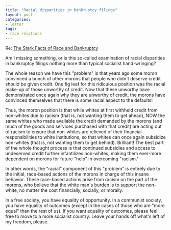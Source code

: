 ```yaml
---
title: "Racial disparities in bankruptcy filings"
layout: post
categories:
- letter
tags:
- race relations
---
```


Re: [The Stark Facts of Race and Bankruptcy](https://www.creditslips.org/creditslips/2011/05/the-stark-facts-of-race-and-bankruptcy.html?utm_source=feedburner&utm_medium=feed&utm_campaign=Feed%3A+creditslips%2Ffeed+%28Credit+Slips%29)

Am I missing something, or is this so-called examination of racial disparities in bankruptcy filings nothing more than typical socialist hand-wringing?

The whole reason we have this "problem" is that years ago some moron convinced a bunch of other morons that people who didn't deserve credit should be given credit. One fig leaf for this ridiculous position was the racial make-up of those unworthy of credit. Now that these unworthy have demonstrated once again why they are unworthy of credit, the morons have convinced themselves that there is some racial aspect to the defaults!

Thus, the moron position is that while whites at first withheld credit from non-whites due to racism (that is, not wanting them to get ahead), NOW the same whites who made available the credit demanded by the morons (and much of the goods and services purchased with that credit) are acting out of racism to ensure that non-whites are relieved of their financial responsibilities to white institutions, so that whites can once again subsidize non-whites (that is, not wanting them to get behind). Brilliant! The best part of the whole thought process is that continued subsidies and access to undeserved credit further infantilizes non-whites, making them ever-more dependent on morons for future "help" in overcoming "racism."

In other words, the "racial" component of this "problem" is entirely due to the initial, race-based actions of the morons in charge of this insane behavior. These race-based actions arise from racism on the part of the morons, who believe that the white man's burden is to support the non-white, no matter the cost financially, socially, or morally.

In a free society, you have equality of opportunity. In a communist society, you have equality of outcomes (except in the cases of those who are "more equal" than the rest of us). If you want equality of outcomes, please feel free to move to a more socialist country: Leave your hands off what's left of my freedom, please.